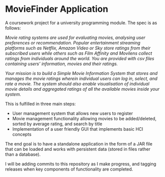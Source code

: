 # MovieFinder Application

A coursework project for a university programming module. The spec is as follows: 

*Movie rating systems are used for evaluating movies, analysing user preferences or
recommendation. Popular entertainment streaming platforms such as Netflix,
Amazon Video or Sky store ratings from their subscribed users while others such as
Film Affinity and Movilens collect ratings from individuals around the world.
You are provided with csv files containing users’ information, movies and their
ratings.*

*Your mission is to build a Simple Movie Information System that stores and
manages the movie ratings wherein individual users can log in, select, and rate a
movie. The system should also enable visualisation of individual movie details and
aggregated ratings of all the available movies inside your system.*

This is fulfilled in three main steps:

+ User management system that allows new users to register
+ Movie management functionality allowing movies to be added/deleted, sorted by average rating, and search by title
+ Implementation of a user friendly GUI that implements basic HCI concepts

The end goal is to have a standalone application in the form of a JAR file that can be loaded and works with persistent data
 (stored in files rather than a database).
 
 I will be adding commits to this repository as I make progress, and tagging releases when key components of functionality are completed.
